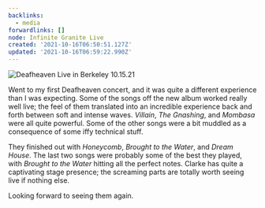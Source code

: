 ```yaml
---
backlinks:
  - media
forwardlinks: []
node: Infinite Granite Live
created: '2021-10-16T06:50:51.127Z'
updated: '2021-10-16T06:59:22.990Z'
---
```

![](images/infinite-granite-live/atddXIqLZe.webp "Deafheaven  Live in Berkeley 10.15.21")

Went to my first Deafheaven concert, and it was quite a different experience than I was expecting. Some of the songs off the new album worked really well live; the feel of them translated into an incredible experience back and forth between soft and intense waves. *Villain*, *The Gnashing*, and *Mombasa* were all quite powerful. Some of the other songs were a bit muddled as a consequence of some iffy technical stuff. 

They finished out with *Honeycomb*, *Brought to the Water*, and *Dream House*. The last two songs were probably some of the best they played, with *Brought to the Water* hitting  all the perfect notes. Clarke has quite a captivating stage presence; the screaming parts are totally worth seeing live if nothing else. 

Looking forward to seeing them again. 
